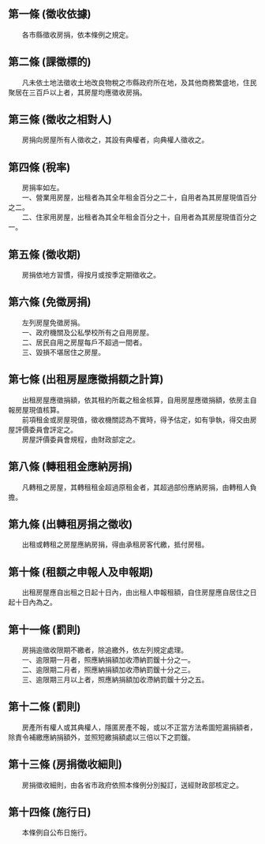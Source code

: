 第一條 (徵收依據)
-----------------
　　各市縣徵收房捐，依本條例之規定。  


第二條 (課徵標的)
-----------------
　　凡未依土地法徵收土地改良物稅之市縣政府所在地，及其他商務繁盛地，住民聚居在三百戶以上者，其房屋均應徵收房捐。  


第三條 (徵收之相對人)
---------------------
　　房捐向房屋所有人徵收之，其設有典權者，向典權人徵收之。  


第四條 (稅率)
-------------
　　房捐率如左。  
　　一、營業用房屋，出租者為其全年租金百分之二十，自用者為其房屋現值百分之二。  
　　二、住家用房屋，出租者為其全年租金百分之十，自用者為其房屋現值百分之一。  


第五條 (徵收期)
---------------
　　房捐依地方習慣，得按月或按季定期徵收之。  


第六條 (免徵房捐)
-----------------
　　左列房屋免徵房捐。  
　　一、政府機關及公私學校所有之自用房屋。  
　　二、居民自用之房屋每戶不超過一間者。  
　　三、毀損不堪居住之房屋。  


第七條 (出租房屋應徵捐額之計算)
-------------------------------
　　出租房屋應徵捐額，依其租約所載之租金核算，自用房屋應徵捐額，依房主自報房屋現值核算。  
　　前項租金或房屋現值，徵收機關認為不實時，得予估定，如有爭執，得交由房屋評價委員會評定之。  
　　房屋評價委員會規程，由財政部定之。  


第八條 (轉租租金應納房捐)
-------------------------
　　凡轉租之房屋，其轉租租金超過原租金者，其超過部份應納房捐，由轉租人負擔。  


第九條 (出轉租房捐之徵收)
-------------------------
　　出租或轉租之房屋應納房捐，得由承租房客代繳，抵付房租。  


第十條 (租額之申報人及申報期)
-----------------------------
　　出租房屋應自出租之日起十日內，由出租人申報租額，自住房屋應自居住之日起十日內為之。  


第十一條 (罰則)
---------------
　　房捐逾徵收限期不繳者，除追繳外，依左列規定處理。  
　　一、逾限期一月者，照應納捐額加收滯納罰鍰十分之一。  
　　二、逾限期二月者，照應納捐額加收滯納罰鍰十分之三。  
　　三、逾限期三月以上者，照應納捐額加收滯納罰鍰十分之五。  


第十二條 (罰則)
---------------
　　房產所有權人或其典權人，隱匿房產不報，或以不正當方法希圖短漏捐額者，除責令補繳應納捐額外，並照短繳捐額處以三倍以下之罰鍰。  


第十三條 (房捐徵收細則)
-----------------------
　　房捐徵收細則，由各省市政府依照本條例分別擬訂，送經財政部核定之。  


第十四條 (施行日)
-----------------
　　本條例自公布日施行。